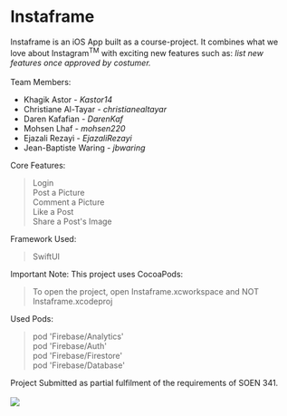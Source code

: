 # Instaframe

Instaframe is an iOS App built as a course-project. It combines what we love about Instagram<sup>TM</sup> with exciting new features such as: <i>list new features once approved by costumer.</i><br /><br />
Team Members:
 * Khagik Astor - <i>Kastor14</i><br />
 * Christiane Al-Tayar - <i>christianealtayar</i><br />
 * Daren Kafafian - <i>DarenKaf</i><br />
 * Mohsen Lhaf - <i>mohsen220</i><br />
 * Ejazali Rezayi - <i>EjazaliRezayi</i><br />
 * Jean-Baptiste Waring - <i>jbwaring</i>

Core Features:
>Login<br />
>Post a Picture<br />
>Comment a Picture<br />
>Like a Post<br />
>Share a Post's Image<br />

Framework Used:
>SwiftUI<br />

Important Note: This project uses CocoaPods:
> To open the project, open Instaframe.xcworkspace and NOT Instaframe.xcodeproj

Used Pods:
>pod 'Firebase/Analytics'<br />
>pod 'Firebase/Auth'<br />
>pod 'Firebase/Firestore'<br />
>pod 'Firebase/Database'






Project Submitted as partial fulfilment of the requirements of SOEN 341. <br /><br />
[<img src="https://www.concordia.ca/etc/designs/concordia/clientlibs/img/logo-concordia-university-montreal.png">](https://www.concordia.ca/)
